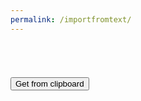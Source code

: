 ```yaml
---
permalink: /importfromtext/
---
```

<style>
$bg-color: #424242;
$hl-color: #2196F3;
$muted-color: mix(white, $bg-color, 70%);
$trans-time: 300ms;
$width: 320px;

*,
:before,
:after {
  box-sizing: border-box;
}

body {
  background: $bg-color;
}

// FORM // ============================== //
form {
  width: $width;
  margin: 45px auto;
  
  h1 {
    font-size: 3em;
    font-weight: 300;
    text-align: center;
    color: $hl-color;
  }
  h5 {
    text-align: center;
    text-transform: uppercase;
    color: $muted-color;
  }
  hr.sep {
    background: $hl-color;
    box-shadow: none;
    border: none;
    height: 2px;
    width: 25%;
    margin: 0px auto 45px auto;
  }
  .emoji {
    font-size: 1.2em;
  }
}

.group {
  position: relative;
  margin: 45px 0;
}

// INPUTS // ============================== //
textarea {
  resize: none;
}

input,
textarea {
  background: none;
  color: $muted-color;
  font-size: 18px;
  padding: 10px 10px 10px 5px;
  display: block;
  width: $width;
  border: none;
  border-radius: 0;
  border-bottom: 1px solid $muted-color;
  &:focus {
    outline: none;
  }
  &:focus ~ label,
  &:valid ~ label {
    top: -14px;
    font-size: 12px;
    color: $hl-color;
  }
  &:focus ~ .bar:before {
    width: $width;
  }
}

input[type="password"] {
  letter-spacing: 0.3em;
}

label {
  color: $muted-color;
  font-size: 16px;
  font-weight: normal;
  position: absolute;
  pointer-events: none;
  left: 5px;
  top: 10px;
  transition: $trans-time ease all;
}

.bar {
  position: relative;
  display: block;
  width: $width;
  &:before {
    content: '';
    height: 2px;
    width: 0;
    bottom: 0px;
    position: absolute;
    background: $hl-color;
    transition: $trans-time ease all;
    left: 0%;
  }
}

// BUTTONS // ============================== //
.btn {
  background: #fff;
  color: mix(black, $muted-color, 25%);
  border: none;
  padding: 10px 20px;
  border-radius: 3px;
  letter-spacing: 0.06em;
  text-transform: uppercase;
  text-decoration: none;
  outline: none;
  box-shadow: 0 1px 3px rgba(0, 0, 0, 0.12), 0 1px 2px rgba(0, 0, 0, 0.24);
  transition: all 0.3s cubic-bezier(.25, .8, .25, 1);
  &:hover {
    color: mix(black, $muted-color, 30%);
    box-shadow: 0 7px 14px rgba(0, 0, 0, 0.18), 0 5px 5px rgba(0, 0, 0, 0.12);
  }
  &.btn-link {
    background: $hl-color;
    color: mix(white, $hl-color, 80%);
    &:hover {
      background: darken($hl-color, 5%);
      color: mix(white, $hl-color, 85%);
    }
  }
  &.btn-submit {
    background: $hl-color;
    color: mix(white, $hl-color, 70%);
    &:hover {
      background: darken($hl-color, 5%);
      color: mix(white, $hl-color, 85%);
    }
  }
  &.btn-cancel {
    background: #eee;
    &:hover {
      background: darken(#eee, 5%);
      color: mix(black, $muted-color, 30%);
    }
  }
}

.btn-box {
  text-align: center;
  margin: 50px 0;
}
</style>
<input id="calcinput" label="Paste calculator string here" name="calcstring">

<button onClick="getCalcdata()">Get from clipboard</button>
<script>
var calctemplate;
function getCalcdata() {
  calctemplate = document.getElementById("calcinput").value;
}
</script>

